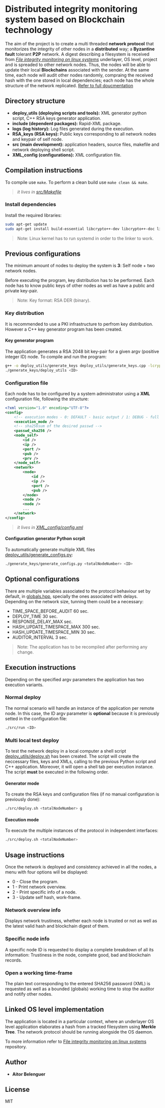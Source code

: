 # Distributed integrity monitoring system based on Blockchain technology
The aim of the project is to create a multi threaded **network protocol** that monitorizes the integrity of other nodes in a **distributed** way; a **Byzantine fault** tolerant **P2P** network.
A digest describing a filesystem is received from [*File integrity monitoring on linux systems*](http://github.com/aritzherrero4) underlayer, OS level, project and is spreaded to other network nodes. Thus, the nodes will be able to update their local **Blockchains** associated with the sender.
At the same time, each node will audit other nodes randomly, compraing the received hash with the one stored in local dependencies; each node has the whole structure of the network replicated.
[Refer to full doucmentation](./documentation.pdf)

## Directory structure
- **deploy_utils (deploying scripts and tools):** XML generator python script, C++ RSA
keys generator application.
- **include (dependent packages):** Rapid-XML package.
- **logs (log history):** Log files generated during the execution.
- **RSA_keys (RSA keys):** Public keys corresponding to all network nodes and keypair
of self node.
- **src (main development):** application headers, source files, makefile and network
deploying shell script.
- **XML_config (configurations):** XML configuration file.

## Compilation instructions
To compile use ```make```. To perform a clean build use ```make clean && make```.
> _it lives in [src/Makefile](src/Makefile)_

### Install dependencies
Install the required libraries:
```sh
sudo apt-get update
sudo apt-get install build-essential libcrypto++-dev libcrypto++-doc libcrypto++-utils libsystemd-dev
```
> Note: Linux kernel has to run systemd in order to the linker to work.

## Previous configurations
The minimum amount of nodes to deploy the system is **3**: Self node + two network nodes.

Before executing the program, key distribution has to be performed. Each node has to know public keys of other nodes as well as have a public and private key-pair. 
> Note: Key format: RSA DER (binary).

### Key distribution
It is recommended to use a PKI infrastructure to perfrom key distribution. However a C++ key generator program has been created.

#### Key generator program
The application generates a RSA 2048 bit key-pair for a given argv (positive integer ID) node.
To compile and run the program:
```sh
g++ -o deploy_utils/generate_keys deploy_utils/generate_keys.cpp -lcryptopp
./generate_keys/deploy_utils <ID>
```

### Configuration file
Each node has to be configured by a system administrator using a **XML** configuration file, following the structure:

```xml
<?xml version="1.0" encoding="UTF-8"?>
<config>
    <!-- execution modes - 0: DEFAULT - basic output / 1: DEBUG - full output -->
    <execution_mode />
    <!-- sha256sum of the desired passwd -->
    <passwd_sha256 />
    <node_self>
        <id />
        <ip />
        <port />
        <pub />
        <prv />
    </node_self>
    <network>
        <node>
            <id />
            <ip />
            <port />
            <pub />
        </node>
        <node />
        <node />
        ...
    </network>
</config>
```
> _it lives in [XML_config/config.xml](XML_config/config.xml)_

#### Configuration generator Python scrpit
To automatically generate multiple XML files [deploy\_utils/generate\_configs.py](deploy\_utils/generate\_configs.py):
```sh
./generate_keys/generate_configs.py <totalNodeNumber> <ID>
```
## Optional configurations
There are multiple variables associated to the protocol behaviour set by default, in [globals.hpp](src/globals.hpp), specially the ones associated with delays. Depending on the network size, tunning them could be a necessary:
- TIME_SPACE_BEFORE_AUDIT 60 sec.
- DEPLOY_TIME 30 sec.
- RESPONSE_DELAY_MAX sec.
- HASH_UPDATE_TIMESPACE_MAX 300 sec.
- HASH_UPDATE_TIMESPACE_MIN 30 sec.
- AUDITOR_INTERVAL 3 sec.

> Note: The application has to be recompiled after performing any change.

## Execution instructions
Depending on the specified argv parameters the application has two execution variants.

### Normal deploy 
The normal scenario will handle an instance of the application per remote node. In this case, the ID argv parameter is **optional** because it is previously setted in the configuration file:
```sh 
./src/run <ID>
```
### Multi local test deploy
To test the network deploy in a local computer a shell script [deploy\_utils/deploy.sh](deploy\_utils/deploy.sh) has been created. The script will create the neccessary files, keys and XMLs, calling to the previous Python script and C++ application. Moreover, it will open a shell tab per execution instance. The script **must** be executed in the following order.

#### Generator mode
To create the RSA keys and configuration files (if no manual configuration is previously done):
```sh 
./src/deploy.sh <totalNodeNumber> g
```

#### Execution mode
To execute the multiple instances of the protocol in independent interfaces:
```sh 
./src/deploy.sh <totalNodeNumber>
```

## Usage instructions
Once the network is deployed and consistency achieved in all the nodes, a menu with four options will be displayed:
- 0 - Close the program.
- 1 - Print network overview.
- 2 - Print specific info of a node.
- 3 - Update self hash, work-frame.

### Network overview info
Displays network trustiness, whether each node is trusted or not as well as the latest valid hash and blockchain digest of them.
### Specific node info
A specific node ID is requested to display a complete breakdown of all its information: Trustiness in the node, complete good, bad and blockchain records.

### Open a working time-frame
The plain text corresponding to the entered SHA256 password (XML) is requested as well as a bounded (globals) working time to stop the auditor and notify other nodes.

## Linked OS level implementation
The application is located in a particular context, where an underlayer OS level application elaborates a hash from a tracked filesystem using **Merkle Tree**. The network protocol should be running alongside the OS daemon.

To more information refer to [File integrity monitoring on linux systems](http://github.com/aritzherrero4) repository.

## Author

* **Aitor Belenguer** 

## License

MIT
